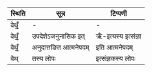 | स्थिति | सूत्र | टिप्पणी |
| ----- | ------- | ------ |
| वेथृँ॒ | - | - |
| वेथृँ॒ | उपदेशेऽजनुनासिक इत् | ऋँ-इत्यस्य इत्संज्ञा |
| वेथृँ॒ | अनुदात्तङित आत्मनेपदम् | इति आत्मनेपदम् |
| वेथ् | तस्य लोपः | इत्संज्ञकस्य लोपः |
